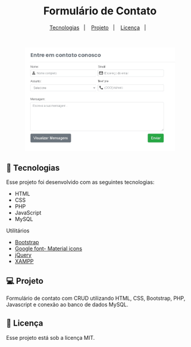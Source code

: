 <h1 align="center">
  Formulário de Contato
</h1>
</h1>
<p align="center">
  <a href="#-tecnologias">Tecnologias</a>&nbsp;&nbsp;&nbsp;|&nbsp;&nbsp;&nbsp;
  <a href="#-projeto">Projeto</a>&nbsp;&nbsp;&nbsp;|&nbsp;&nbsp;&nbsp;
  <a href="#memo-licença">Licença</a>&nbsp;&nbsp;&nbsp;|&nbsp;&nbsp;&nbsp;
</p>

<br>
<p align="center">
  <img alt="formulário" src="images/form.jpg" width="80%">
</p>

## 🚀 Tecnologias

Esse projeto foi desenvolvido com as seguintes tecnologias:

-   HTML
-   CSS
-   PHP
-   JavaScript
-   MySQL

Utilitários

-   [Bootstrap](https://getbootstrap.com/)
-   [Google font- Material icons](https://fonts.google.com/icons?selected=Material+Icons+Outlined&icon.query=phone)
-   [jQuery](https://igorescobar.github.io/jQuery-Mask-Plugin/)
-   [XAMPP](https://www.apachefriends.org/pt_br/index.html)

## 💻 Projeto

Formulário de contato com CRUD utilizando HTML, CSS, Bootstrap, PHP, Javascript e conexão ao banco de dados MySQL.

## 📝 Licença

Esse projeto está sob a licença MIT.
